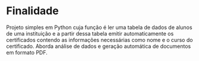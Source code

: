  # Finalidade 
 Projeto simples em Python cuja função é ler uma tabela de dados de alunos de uma instituição e a partir dessa tabela emitir automaticamente os certificados contendo as informações necessárias como nome e o curso do certificado. Aborda análise de dados e geração automática de documentos em formato PDF.
